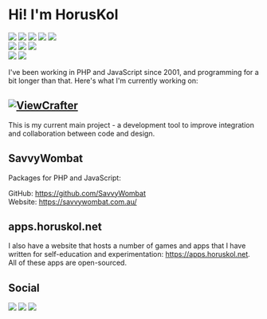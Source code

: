 # Hi! I'm HorusKol

![](https://img.shields.io/badge/-PHP-informational?style=plastic&logo=PHP&logoColor=white&labelColor=777BB4&color=181827)
![](https://img.shields.io/badge/-JavaScript-informational?style=plastic&logo=JavaScript&logoColor=white&labelColor=F7DF1E&color=181827)
![](https://img.shields.io/badge/-CSS3-informational?style=plastic&logo=CSS3&logoColor=white&labelColor=1572B6&color=181827)
![](https://img.shields.io/badge/-HTML5-informational?style=plastic&logo=HTML5&logoColor=white&labelColor=E34F26&color=181827)
![](https://img.shields.io/badge/-MySQL-informational?style=plastic&logo=MySQL&logoColor=white&labelColor=4479A1&color=181827)  
![](https://img.shields.io/badge/-Laravel-informational?style=plastic&logo=Laravel&logoColor=white&labelColor=FF2D20&color=181827)
![](https://img.shields.io/badge/-Vue.js-informational?style=plastic&logo=Vue.js&logoColor=white&labelColor=4FC08D&color=181827)
![](https://img.shields.io/badge/-Tailwind%20CSS-informational?style=plastic&logo=Tailwind%20CSS&logoColor=white&labelColor=38B2AC&color=181827)  
![](https://img.shields.io/badge/-KDE/Ubuntu/Linux-informational?style=plastic&logo=KDE&logoColor=white&labelColor=1D99F3&color=181827)
![](https://img.shields.io/badge/-PHPStorm-informational?style=plastic&logo=JetBrains&logoColor=white&labelColor=000000&color=181827)  

I've been working in PHP and JavaScript since 2001, and programming for a bit longer than that. Here's what I'm currently working on:

## [![ViewCrafter](https://viewcrafter.com/img/viewcrafter-title.png)](https://viewcrafter.com/)

This is my current main project - a development tool to improve integration and collaboration between code and design.

## SavvyWombat

Packages for PHP and JavaScript:

GitHub: https://github.com/SavvyWombat  
Website: https://savvywombat.com.au/

## apps.horuskol.net

I also have a website that hosts a number of games and apps that I have written for self-education and experimentation: https://apps.horuskol.net. All of these apps are open-sourced.


## Social

[![](https://img.shields.io/badge/-dev.to-informational?style=for-the-badge&logo=dev.to&logoColor=white&color=0A0A0A)](https://dev.to/horus_kol)
[![](https://img.shields.io/badge/-Medium-informational?style=for-the-badge&logo=Medium&logoColor=white&color=12100E)](https://medium.com/@horuskol)
[![](https://img.shields.io/badge/-Twitter-informational?style=for-the-badge&logo=Twitter&logoColor=white&color=1DA1F2)](https://twitter.com/horus_kol)
